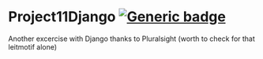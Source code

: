 # Project11Django [![Generic badge](https://img.shields.io/badge/Learn-Python.Django-magenta.svg)](https://www.pluralsight.com/courses/code-school-digging-into-django) 
Another excercise with Django thanks to Pluralsight (worth to check for that leitmotif alone)
